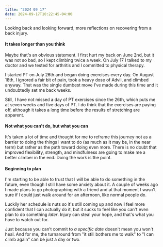 ```yaml
---
title: "2024 09 17"
date: 2024-09-17T10:22:45-04:00
---
```


Looking back and looking forward; more reflections on recovering from a back
injury.

#### It takes longer than you think

Maybe that's an obvious statement. I first hurt my back on June 2nd, but it was
not so bad, so I kept climbing twice a week. On July 17 I talked to my doctor
and we tested for arthritis and I committed to physical therapy.

I started PT on July 26th and began doing exercises every day. On August 18th, I
ignored a fair bit of pain, took a heavy dose of Advil, and climbed anyway. That
was the single dumbest move I've made during this time and it undoubtedly set me
back weeks.

Still, I have not missed a day of PT exercises since the 26th, which puts me at
seven weeks and five days of PT. I do think that the exercises are paying off,
although it takes a long time before the results of stretching are apparent.

#### Not what you can't do, but what you can

It's taken a lot of time and thought for me to reframe this journey not as a
barrier to doing the things I want to do (as much as it may be, in the near
term) but rather as the path toward doing even more. There is no doubt that
improved flexibility, strength, and mindfulness are going to make me a better
climber in the end. Doing the work is the point.

#### Beginning to plan

I'm starting to be able to trust that I will be able to do something in the
future, even though I still have some anxiety about it. A couple of weeks ago I
made plans to go photographing with a friend and at that moment I wasn't sure if
I could just walk around for an afternoon, like normal people do.

Luckily her schedule is nuts so it's still coming up and now I feel more
confident that I can actually do it, but it sucks to feel like you can't even
plan to do something *later*. Injury can steal your hope, and that's what you
have to watch out for.

Just because you can't commit to *a specific date* doesn't mean you won't heal.
And for me, the turnaround from "it still bothers me to walk" to "I can climb
again" can be just a day or two.
